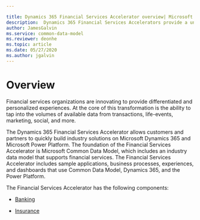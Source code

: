 ```yaml
---

title: Dynamics 365 Financial Services Accelerator overview| Microsoft Docs
description:  Dynamics 365 Financial Services Accelerators provide a uniform platform for financial services customers to connect, embed, or extend the Dynamics 365 platform and Power Platform.
author: JamesGalvin
ms.service: common-data-model
ms.reviewer: deonhe
ms.topic: article
ms.date: 05/27/2020
ms.author: jgalvin
---
```


# Overview

Financial services organizations are innovating to provide differentiated and personalized experiences. At the core of this transformation is the ability to tap into the volumes of available data from transactions, life-events, marketing, social, and more. 

The Dynamics 365 Financial Services Accelerator allows customers and partners to quickly build industry solutions on Microsoft Dynamics 365 and Microsoft Power Platform. The foundation of the Financial Services Accelerator is Microsoft Common Data Model, which includes an industry data model that supports financial services. The Financial Services Accelerator includes sample applications, business processes, experiences, and dashboards that use Common Data Model, Dynamics 365, and the Power Platform.

The Financial Services Accelerator has the following components:

- [Banking](banking-accelerator.md)

- [Insurance](insurance-accelerator.md)
